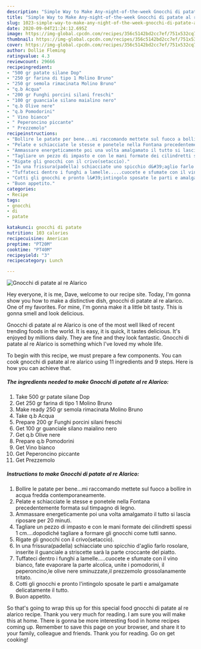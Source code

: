 ```yaml
---
description: "Simple Way to Make Any-night-of-the-week Gnocchi di patate al re Alarico"
title: "Simple Way to Make Any-night-of-the-week Gnocchi di patate al re Alarico"
slug: 1023-simple-way-to-make-any-night-of-the-week-gnocchi-di-patate-al-re-alarico
date: 2020-09-04T21:24:12.695Z
image: https://img-global.cpcdn.com/recipes/356c5142bd2cc7ef/751x532cq70/gnocchi-di-patate-al-re-alarico-recipe-main-photo.jpg
thumbnail: https://img-global.cpcdn.com/recipes/356c5142bd2cc7ef/751x532cq70/gnocchi-di-patate-al-re-alarico-recipe-main-photo.jpg
cover: https://img-global.cpcdn.com/recipes/356c5142bd2cc7ef/751x532cq70/gnocchi-di-patate-al-re-alarico-recipe-main-photo.jpg
author: Dollie Fleming
ratingvalue: 4.3
reviewcount: 29666
recipeingredient:
- "500 gr patate silane Dop"
- "250 gr farina di tipo 1 Molino Bruno"
- "250 gr semola rimacinata Molino Bruno"
- "q.b Acqua"
- "200 gr Funghi porcini silani freschi"
- "100 gr guanciale silano maialino nero"
- "q.b Olive nere"
- "q.b Pomodorini"
- " Vino bianco"
- " Peperoncino piccante"
- " Prezzemolo"
recipeinstructions:
- "Bollire le patate per bene...mi raccomando mettete sul fuoco a bollire in acqua fredda contemporaneamente."
- "Pelate e schiacciate le stesse e ponetele nella Fontana precedentemente formata sul timpagno di legno."
- "Ammassare energeticamente poi una volta amalgamato il tutto si lascia riposare per 20 minuti."
- "Tagliare un pezzo di impasto e con le mani formate dei cilindretti spessi 1 cm....dopodiché tagliare a formare gli gnocchi come tutti sanno."
- "Rigate gli gnocchi con il crivo(setaccio)."
- "In una frissura(padella) schiacciate uno spicchio d&#39;aglio farlo rosolare, inserite il guanciale a striscette sarà la parte croccante del piatto."
- "Tuffateci dentro i funghi a lamelle.....cuocete e sfumate con il vino bianco, fate evaporare la parte alcolica, unite i pomodorini, il peperoncino,le olive nere sminuzzate,il prezzemolo grossolanamente tritato."
- "Cotti gli gnocchi e pronto l&#39;intingolo sposate le parti e amalgamate delicatamente il tutto."
- "Buon appetito."
categories:
- Recipe
tags:
- gnocchi
- di
- patate

katakunci: gnocchi di patate 
nutrition: 103 calories
recipecuisine: American
preptime: "PT20M"
cooktime: "PT40M"
recipeyield: "3"
recipecategory: Lunch

---
```



![Gnocchi di patate al re Alarico](https://img-global.cpcdn.com/recipes/356c5142bd2cc7ef/751x532cq70/gnocchi-di-patate-al-re-alarico-recipe-main-photo.jpg)

Hey everyone, it is me, Dave, welcome to our recipe site. Today, I'm gonna show you how to make a distinctive dish, gnocchi di patate al re alarico. One of my favorites. For mine, I'm gonna make it a little bit tasty. This is gonna smell and look delicious.

Gnocchi di patate al re Alarico is one of the most well liked of recent trending foods in the world. It is easy, it is quick, it tastes delicious. It's enjoyed by millions daily. They are fine and they look fantastic. Gnocchi di patate al re Alarico is something which I've loved my whole life.




To begin with this recipe, we must prepare a few components. You can cook gnocchi di patate al re alarico using 11 ingredients and 9 steps. Here is how you can achieve that.

<!--inarticleads1-->

##### The ingredients needed to make Gnocchi di patate al re Alarico:

1. Take 500 gr patate silane Dop
1. Get 250 gr farina di tipo 1 Molino Bruno
1. Make ready 250 gr semola rimacinata Molino Bruno
1. Take q.b Acqua
1. Prepare 200 gr Funghi porcini silani freschi
1. Get 100 gr guanciale silano maialino nero
1. Get q.b Olive nere
1. Prepare q.b Pomodorini
1. Get  Vino bianco
1. Get  Peperoncino piccante
1. Get  Prezzemolo




<!--inarticleads2-->

##### Instructions to make Gnocchi di patate al re Alarico:

1. Bollire le patate per bene...mi raccomando mettete sul fuoco a bollire in acqua fredda contemporaneamente.
1. Pelate e schiacciate le stesse e ponetele nella Fontana precedentemente formata sul timpagno di legno.
1. Ammassare energeticamente poi una volta amalgamato il tutto si lascia riposare per 20 minuti.
1. Tagliare un pezzo di impasto e con le mani formate dei cilindretti spessi 1 cm....dopodiché tagliare a formare gli gnocchi come tutti sanno.
1. Rigate gli gnocchi con il crivo(setaccio).
1. In una frissura(padella) schiacciate uno spicchio d&#39;aglio farlo rosolare, inserite il guanciale a striscette sarà la parte croccante del piatto.
1. Tuffateci dentro i funghi a lamelle.....cuocete e sfumate con il vino bianco, fate evaporare la parte alcolica, unite i pomodorini, il peperoncino,le olive nere sminuzzate,il prezzemolo grossolanamente tritato.
1. Cotti gli gnocchi e pronto l&#39;intingolo sposate le parti e amalgamate delicatamente il tutto.
1. Buon appetito.




So that's going to wrap this up for this special food gnocchi di patate al re alarico recipe. Thank you very much for reading. I am sure you will make this at home. There is gonna be more interesting food in home recipes coming up. Remember to save this page on your browser, and share it to your family, colleague and friends. Thank you for reading. Go on get cooking!

